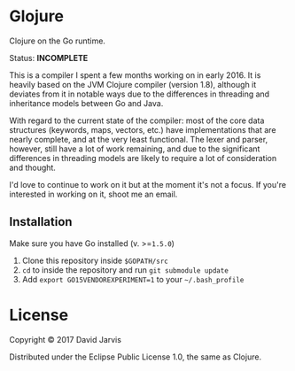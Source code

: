 # Glojure

Clojure on the Go runtime.

Status: **INCOMPLETE**

This is a compiler I spent a few months working on in early 2016. It is heavily based on the JVM Clojure compiler (version 1.8), although it deviates from it in notable ways due to the differences in threading and inheritance models between Go and Java.

With regard to the current state of the compiler: most of the core data structures (keywords, maps, vectors, etc.) have implementations that are nearly complete, and at the very least functional. The lexer and parser, however, still have a lot of work remaining, and due to the significant differences in threading models are likely to require a lot of consideration and thought.

I'd love to continue to work on it but at the moment it's not a focus. If you're interested in working on it, shoot me an email.

## Installation

Make sure you have Go installed (v. >=`1.5.0`)

1. Clone this repository inside `$GOPATH/src`
2. `cd` to inside the repository and run `git submodule update`
3. Add `export GO15VENDOREXPERIMENT=1` to your `~/.bash_profile`

# License

Copyright © 2017 David Jarvis

Distributed under the Eclipse Public License 1.0, the same as Clojure.
